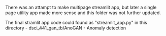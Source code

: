 There was an attampt to make multipage streamlit app, but later a single page utility app made more sense and this folder was not further updated.

The final stramlit app code could found as "streamlit_app.py" in this directory - dsci_441_gan_tb/AnoGAN - Anomaly detection
